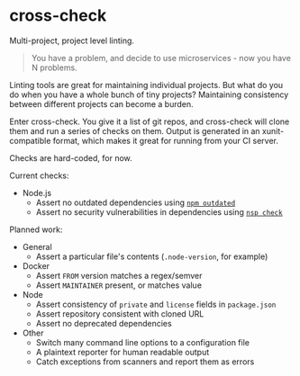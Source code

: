 # cross-check

Multi-project, project level linting.

> You have a problem, and decide to use microservices - now you have N problems.

Linting tools are great for maintaining individual projects. But what do you do
when you have a whole bunch of tiny projects? Maintaining consistency between
different projects can become a burden.

Enter cross-check. You give it a list of git repos, and cross-check will clone
them and run a series of checks on them. Output is generated in an
xunit-compatible format, which makes it great for running from your CI server.

Checks are hard-coded, for now.

Current checks:

 * Node.js
   * Assert no outdated dependencies using
     [`npm outdated`](https://docs.npmjs.com/cli/outdated)
   * Assert no security vulnerabilities in dependencies using
     [`nsp check`](https://github.com/nodesecurity/nsp)

Planned work:

 * General
   * Assert a particular file's contents (`.node-version`, for example)
 * Docker
   * Assert `FROM` version matches a regex/semver
   * Assert `MAINTAINER` present, or matches value
 * Node
   * Assert consistency of `private` and `license` fields in `package.json`
   * Assert repository consistent with cloned URL
   * Assert no deprecated dependencies
 * Other
   * Switch many command line options to a configuration file
   * A plaintext reporter for human readable output
   * Catch exceptions from scanners and report them as errors
